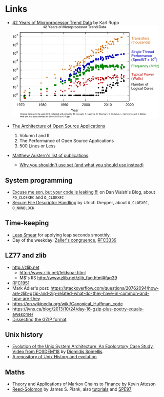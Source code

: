 # Links

* [42 Years of Microprocessor Trend Data](https://www.karlrupp.net/2018/02/42-years-of-microprocessor-trend-data/) by Karl Rupp
![42cpu](links/42-years-processor-trend.png)

* [The Architecture of Open Source Applications](http://aosabook.org)
    1. Volumn I and II
    1. The Performance of Open Source Applications
    1. 500 Lines or Less

* [Matthew Austern's list of publications](http://lafstern.org/matt/publications.html)
    * [Why you shouldn't use set (and what you should use instead)](http://lafstern.org/matt/col1.pdf)

## System programming

* [Excuse me son, but your code is leaking !!!](https://danwalsh.livejournal.com/53603.html) on Dan Walsh's Blog, about `FD_CLOEXEC` and `O_CLOEXEC`
* [Secure File Descriptor Handling](https://udrepper.livejournal.com/20407.html) by Ulrich Drepper, about `O_CLOEXEC`, `O_NONBLOCK`.

## Time-keeping

* [Leap Smear](https://developers.google.com/time/smear) for applying leap seconds smoothly.
* Day of the weekday: [Zeller's congruence](https://en.wikipedia.org/wiki/Zeller%27s_congruence),
  [RFC3339](https://tools.ietf.org/html/rfc3339#appendix-B)

## LZ77 and zlib
* <http://zlib.net>
    * <http://www.zlib.net/feldspar.html>
    * M$'s IIS <http://www.zlib.net/zlib_faq.html#faq39>
* [RFC1951](https://tools.ietf.org/html/rfc1951)
* Mark Adler's post: <https://stackoverflow.com/questions/20762094/how-are-zlib-gzip-and-zip-related-what-do-they-have-in-common-and-how-are-they>
* <https://en.wikipedia.org/wiki/Canonical_Huffman_code>
* <https://jvns.ca/blog/2013/10/24/day-16-gzip-plus-poetry-equals-awesome/>
* [Dissecting the GZIP format](http://www.infinitepartitions.com/art001.html)

## Unix history

* [Evolution of the Unix System Architecture: An Exploratory Case Study](https://dx.doi.org/10.1109/TSE.2019.2892149), [Video from FOSDEM'18](https://youtu.be/FbDebSinSQo) by [Diomidis Spinellis](https://www2.dmst.aueb.gr/dds/).
* [A repository of Unix History and evolution](https://www2.dmst.aueb.gr/dds/pubs/jrnl/2016-EMPSE-unix-history/html/unix-history.html)

## Maths

* [Theory and Applications of Markov Chains to Finance](http://www.atteson.com/Markov/) by Kevin Atteson
* [Reed-Solomon](http://web.eecs.utk.edu/~plank/plank/papers/CS-05-569.html) by James S. Plank,
also [tutorials](http://web.eecs.utk.edu/~plank/plank/www/software.html) and
[SPE97](http://cgi.di.uoa.gr/~ad/M155/Papers/RS-Tutorial.pdf)


